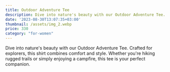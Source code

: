 ```yaml
---
title: Outdoor Adventure Tee
description: Dive into nature's beauty with our Outdoor Adventure Tee.
date: '2023-08-30T13:07:35+03:00'
thumbnail: /assets/img_2.webp
price: 330
category: "for-women"
---
```

Dive into nature's beauty with our Outdoor Adventure Tee. Crafted for explorers, this shirt combines comfort and style. Whether you're hiking rugged trails or simply enjoying a campfire, this tee is your perfect companion.
